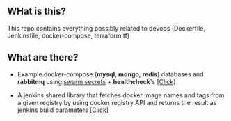 ## WHat is this?
This repo contains everything possibly related to devops (Dockerfile, Jenkinsfile, docker-compose, terraform.tf)

## What are there?

- Example docker-compose (**mysql**, **mongo**, **redis**) databases  and **rabbitmq** using [swarm secrets](https://docs.docker.com/engine/swarm/secrets/)  + **healthcheck**'s [[Click]](/docker/database-compose)

- A jenkins shared library that fetches docker image names and tags from a given registry by using docker registry API and returns the result as jenkins build parameters [[Click]](/jenkins-shared-library/)

